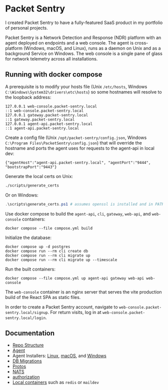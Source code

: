 # Packet Sentry

I created Packet Sentry to have a fully-featured SaaS product in my portfolio of personal projects.

Packet Sentry is a Network Detection and Response (NDR) platform with an agent deployed on endpoints and a web console. The agent is cross-platform (Windows, macOS, and Linux), runs as a daemon on Unix and as a background Service on Windows. The web console is a single pane of glass for network telemetry across all installations.

## Running with docker compose

A prerequisite is to modify your hosts file (Unix `/etc/hosts`, Windows `C:\Windows\System32\drivers\etc\hosts`) so some hostnames will resolve to the loopback address:

```
127.0.0.1 web-console.packet-sentry.local
::1 web-console.packet-sentry.local
127.0.0.1 gateway.packet-sentry.local
::1 gateway.packet-sentry.local
127.0.0.1 agent-api.packet-sentry.local
::1 agent-api.packet-sentry.local
```

Create a config file (Unix `/opt/packet-sentry/config.json`, Windows `C:\Program Files\PacketSentry\config.json`) that will override the hostname and ports the agent uses for requests to the agent-api in local dev:

```
{"agentHost":"agent-api.packet-sentry.local", "agentPort":"9444", "bootstrapPort":"9443"}
```

Generate the local certs on Unix:

```bash
./scripts/generate_certs
```

Or on Windows:

```powershell
.\scripts\generate_certs.ps1 # assumes openssl is installed and in PATH
```

Use docker compose to build the `agent-api`, `cli`, `gateway`, `web-api`, and `web-console` containers:

```
docker compose --file compose.yml build
```

Initialize the database:

```
docker compose up -d postgres
docker compose run --rm cli create db
docker compose run --rm cli migrate up
docker compose run --rm cli migrate up --timescale
```

Run the built containers:

```
docker compose --file compose.yml up agent-api gateway web-api web-console
```

The `web-console` container is an nginx server that serves the vite production build of the React SPA as static files.

In order to create a Packet Sentry account, navigate to `web-console.packet-sentry.local/signup`. For return visits, log in at `web-console.packet-sentry.local/login`.

## Documentation

- [Repo Structure](./docs/repo_structure.md)
- [Agent](./docs/agent.md)
- Agent Installers: [Linux](./docs/agent_installer_linux.md), [macOS](./docs/agent_installer_macos.md), and [Windows](./docs/agent_installer_windows)
- [DB Migrations](./docs/db_migrations.md)
- [Protos](./docs/protos.md)
- [NATS](./docs/nats.md)
- [authorization](./docs/authorization.md)
- [Local containers](./docs/local_containers.md) such as `redis` or `maildev`
